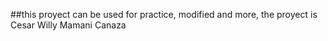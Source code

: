 ##this proyect can be used for practice, modified and more, the proyect is Cesar Willy Mamani Canaza 